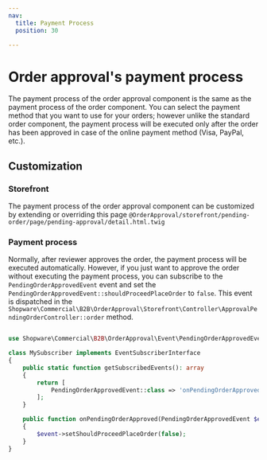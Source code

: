 ```yaml
---
nav:
  title: Payment Process
  position: 30

---
```


# Order approval's payment process

The payment process of the order approval component is the same as the payment process of the order component. You can select the payment method that you want to use for your orders; however unlike the standard order component, the payment process will be executed only after the order has been approved in case of the online payment method (Visa, PayPal, etc.).

## Customization

### Storefront

The payment process of the order approval component can be customized by extending or overriding this page `@OrderApproval/storefront/pending-order/page/pending-approval/detail.html.twig`

### Payment process

Normally, after reviewer approves the order, the payment process will be executed automatically. However, if you just want to approve the order without executing the payment process, you can subscribe to the `PendingOrderApprovedEvent` event and set the `PendingOrderApprovedEvent::shouldProceedPlaceOrder` to `false`. This event is dispatched in the `Shopware\Commercial\B2B\OrderApproval\Storefront\Controller\ApprovalPendingOrderController::order` method.

```PHP

use Shopware\Commercial\B2B\OrderApproval\Event\PendingOrderApprovedEvent;

class MySubscriber implements EventSubscriberInterface
{
    public static function getSubscribedEvents(): array
    {
        return [
            PendingOrderApprovedEvent::class => 'onPendingOrderApproved'
        ];
    }

    public function onPendingOrderApproved(PendingOrderApprovedEvent $event): void
    {
        $event->setShouldProceedPlaceOrder(false);
    }
}
```
